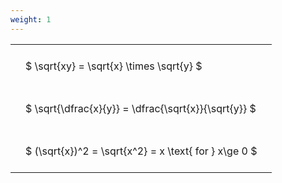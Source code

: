 ```yaml
---
weight: 1
---
```


<style type="text/css">
#T_32fa4 th.col_heading {
  text-align: left;
  font-size: 1em;
}
#T_32fa4 td {
  text-align: left;
  font-size: 1em;
  padding: 1.5em;
}
</style>
<table id="T_32fa4">
  <thead>
  </thead>
  <tbody>
    <tr>
      <td id="T_32fa4_row0_col0" class="data row0 col0" >$ \sqrt{xy} = \sqrt{x} \times \sqrt{y} $</td>
    </tr>
    <tr>
      <td id="T_32fa4_row1_col0" class="data row1 col0" >$ \sqrt{\dfrac{x}{y}} = \dfrac{\sqrt{x}}{\sqrt{y}} $</td>
    </tr>
    <tr>
      <td id="T_32fa4_row2_col0" class="data row2 col0" >$ (\sqrt{x})^2 = \sqrt{x^2} = x \text{ for } x\ge 0 $</td>
    </tr>
  </tbody>
</table>
